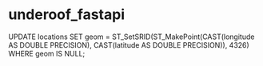 # underoof_fastapi

UPDATE locations
SET geom = ST_SetSRID(ST_MakePoint(CAST(longitude AS DOUBLE PRECISION), CAST(latitude AS DOUBLE PRECISION)), 4326)
WHERE geom IS NULL;